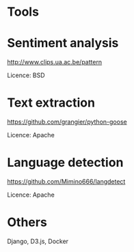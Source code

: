 Tools
==

# Sentiment analysis #

http://www.clips.ua.ac.be/pattern

Licence: BSD

# Text extraction #

https://github.com/grangier/python-goose

Licence: Apache

# Language detection #

https://github.com/Mimino666/langdetect

Licence: Apache

# Others #

Django, D3.js, Docker
